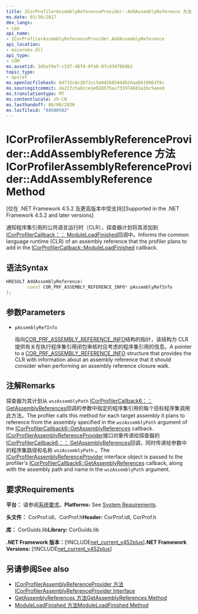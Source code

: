 ```yaml
---
title: ICorProfilerAssemblyReferenceProvider::AddAssemblyReference 方法
ms.date: 03/30/2017
dev_langs:
- cpp
api_name:
- ICorProfilerAssemblyReferenceProvider.AddAssemblyReference
api_location:
- mscorwks.dll
api_type:
- COM
ms.assetid: 3d5af8e7-c337-48f4-9fa6-97c83878b9b1
topic_type:
- apiref
ms.openlocfilehash: 6d732c6c2871cc5e042b8504db26aabb19963f8c
ms.sourcegitcommit: da21fc5a8cce1e028575acf31974681a1bc5aeed
ms.translationtype: MT
ms.contentlocale: zh-CN
ms.lasthandoff: 06/08/2020
ms.locfileid: "84500502"
---
```

# <a name="icorprofilerassemblyreferenceprovideraddassemblyreference-method"></a><span data-ttu-id="4e98d-102">ICorProfilerAssemblyReferenceProvider::AddAssemblyReference 方法</span><span class="sxs-lookup"><span data-stu-id="4e98d-102">ICorProfilerAssemblyReferenceProvider::AddAssemblyReference Method</span></span>
<span data-ttu-id="4e98d-103">[仅在 .NET Framework 4.5.2 及更高版本中受支持]</span><span class="sxs-lookup"><span data-stu-id="4e98d-103">[Supported in the .NET Framework 4.5.2 and later versions]</span></span>  
  
 <span data-ttu-id="4e98d-104">通知程序集引用的公共语言运行时（CLR），探查器计划将其添加到[ICorProfilerCallback：： ModuleLoadFinished](icorprofilercallback-moduleloadfinished-method.md)回调中。</span><span class="sxs-lookup"><span data-stu-id="4e98d-104">Informs the common language runtime (CLR) of an assembly reference that the profiler plans to add in the [ICorProfilerCallback::ModuleLoadFinished](icorprofilercallback-moduleloadfinished-method.md) callback.</span></span>  
  
## <a name="syntax"></a><span data-ttu-id="4e98d-105">语法</span><span class="sxs-lookup"><span data-stu-id="4e98d-105">Syntax</span></span>  
  
```cpp
HRESULT AddAssemblyReference(  
        const COR_PRF_ASSEMBLY_REFERENCE_INFO* pAssemblyRefInfo  
);  
```  
  
## <a name="parameters"></a><span data-ttu-id="4e98d-106">参数</span><span class="sxs-lookup"><span data-stu-id="4e98d-106">Parameters</span></span>

- `pAssemblyRefInfo`

  <span data-ttu-id="4e98d-107">指向[COR_PRF_ASSEMBLY_REFERENCE_INFO](cor-prf-assembly-reference-info-structure.md)结构的指针，该结构为 CLR 提供有关在执行程序集引用闭包审核时应考虑的程序集引用的信息。</span><span class="sxs-lookup"><span data-stu-id="4e98d-107">A pointer to a [COR_PRF_ASSEMBLY_REFERENCE_INFO](cor-prf-assembly-reference-info-structure.md) structure that provides the CLR with information about an assembly reference that it should consider when performing an assembly reference closure walk.</span></span>
  
## <a name="remarks"></a><span data-ttu-id="4e98d-108">注解</span><span class="sxs-lookup"><span data-stu-id="4e98d-108">Remarks</span></span>  
 <span data-ttu-id="4e98d-109">探查器为其计划从 `wszAssemblyPath` [ICorProfilerCallback6：： GetAssemblyReferences](icorprofilercallback6-getassemblyreferences-method.md)回调的参数中指定的程序集引用的每个目标程序集调用此方法。</span><span class="sxs-lookup"><span data-stu-id="4e98d-109">The profiler calls this method for each target assembly it plans to reference from the assembly specified in the `wszAssemblyPath` argument of the [ICorProfilerCallback6::GetAssemblyReferences](icorprofilercallback6-getassemblyreferences-method.md) callback.</span></span> <span data-ttu-id="4e98d-110">[ICorProfilerAssemblyReferenceProvider](icorprofilerassemblyreferenceprovider-interface.md)接口对象传递给探查器的[ICorProfilerCallback6：： GetAssemblyReferences](icorprofilercallback6-getassemblyreferences-method.md)回调，同时传递给参数中的程序集路径和名称 `wszAssemblyPath` 。</span><span class="sxs-lookup"><span data-stu-id="4e98d-110">The [ICorProfilerAssemblyReferenceProvider](icorprofilerassemblyreferenceprovider-interface.md) interface object is passed to the profiler's [ICorProfilerCallback6::GetAssemblyReferences](icorprofilercallback6-getassemblyreferences-method.md) callback, along with the assembly path and name in the `wszAssemblyPath` argument.</span></span>  
  
## <a name="requirements"></a><span data-ttu-id="4e98d-111">要求</span><span class="sxs-lookup"><span data-stu-id="4e98d-111">Requirements</span></span>  
 <span data-ttu-id="4e98d-112">**平台：** 请参阅[系统要求](../../get-started/system-requirements.md)。</span><span class="sxs-lookup"><span data-stu-id="4e98d-112">**Platforms:** See [System Requirements](../../get-started/system-requirements.md).</span></span>  
  
 <span data-ttu-id="4e98d-113">**头文件：** CorProf.idl、CorProf.h</span><span class="sxs-lookup"><span data-stu-id="4e98d-113">**Header:** CorProf.idl, CorProf.h</span></span>  
  
 <span data-ttu-id="4e98d-114">**库：** CorGuids.lib</span><span class="sxs-lookup"><span data-stu-id="4e98d-114">**Library:** CorGuids.lib</span></span>  
  
 <span data-ttu-id="4e98d-115">**.NET Framework 版本：**[!INCLUDE[net_current_v452plus](../../../../includes/net-current-v452plus-md.md)]</span><span class="sxs-lookup"><span data-stu-id="4e98d-115">**.NET Framework Versions:** [!INCLUDE[net_current_v452plus](../../../../includes/net-current-v452plus-md.md)]</span></span>  
  
## <a name="see-also"></a><span data-ttu-id="4e98d-116">另请参阅</span><span class="sxs-lookup"><span data-stu-id="4e98d-116">See also</span></span>

- [<span data-ttu-id="4e98d-117">ICorProfilerAssemblyReferenceProvider 方法</span><span class="sxs-lookup"><span data-stu-id="4e98d-117">ICorProfilerAssemblyReferenceProvider Interface</span></span>](icorprofilerassemblyreferenceprovider-interface.md)
- [<span data-ttu-id="4e98d-118">GetAssemblyReferences 方法</span><span class="sxs-lookup"><span data-stu-id="4e98d-118">GetAssemblyReferences Method</span></span>](icorprofilercallback6-getassemblyreferences-method.md)
- [<span data-ttu-id="4e98d-119">ModuleLoadFinished 方法</span><span class="sxs-lookup"><span data-stu-id="4e98d-119">ModuleLoadFinished Method</span></span>](icorprofilercallback-moduleloadfinished-method.md)
